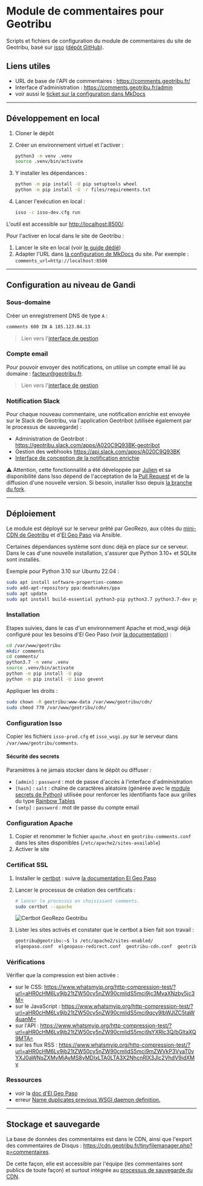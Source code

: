 # Module de commentaires pour Geotribu

Scripts et fichiers de configuration du module de commentaires du site de Geotribu, basé sur [isso](https://posativ.org/isso/) ([dépôt GitHub](https://github.com/posativ/isso)).

## Liens utiles

- URL de base de l'API de commentaires : <https://comments.geotribu.fr/>
- Interface d'administration : <https://comments.geotribu.fr/admin>
- voir aussi le [ticket sur la configuration dans MkDocs](https://github.com/squidfunk/mkdocs-material/issues/1466#issuecomment-810391442)

----

## Développement en local

1. Cloner le dépôt
2. Créer un environnement virtuel et l'activer :

    ```bash
    python3 -m venv .venv
    source .venv/bin/activate
    ```

3. Y installer les dépendances :

    ```bash
    python -m pip install -U pip setuptools wheel
    python -m pip install -U -r files/requirements.txt
    ```

4. Lancer l'exécution en local :

    ```bash
    isso -c isso-dev.cfg run
    ```

L'outil est accessible sur <http://localhost:8500/>.

Pour l'activer en local dans le site de Geotribu :

1. Lancer le site en local (voir [le guide dédié](https://geotribu.fr/contribuer/edit/local_edition_setup/))
2. Adapter l'URL dans [la configuration de MkDocs](https://github.com/geotribu/website/blob/master/mkdocs.yml#L111) du site. Par exemple : `comments_url=http://localhost:8500`

----

## Configuration au niveau de Gandi

### Sous-domaine

Créer un enregistrement DNS de type `A` :

```txt
comments 600 IN A 185.123.84.13
```

> Lien vers l'[interface de gestion](https://admin.gandi.net/domain/5e42db82-6b7c-11ea-8925-00163ea99cff/geotribu.fr/records)

### Compte email

Pour pouvoir envoyer des notifications, on utilise un compte email lié au domaine : <facteur@geotribu.fr>.

> Lien vers l'[interface de gestion](https://admin.gandi.net/domain/5e42db82-6b7c-11ea-8925-00163ea99cff/geotribu.fr/mail/mailboxes/5a52d348-6cbf-42f9-ab0f-7f9f21c9a8c0/edit)

### Notification Slack

Pour chaque nouveau commentaire, une notification enrichie est envoyée sur le Slack de Geotribu, via l'application Geotribot (utilisée également par le processus de sauvegarde) :

- Administration de Geotribot : <https://geotribu.slack.com/apps/A020C9Q93BK-geotribot>
- Gestion des webhooks <https://api.slack.com/apps/A020C9Q93BK>
- [Interface de conception de la notification enrichie](https://app.slack.com/block-kit-builder/TUKTSG55K#%7B%22blocks%22:%5B%7B%22type%22:%22header%22,%22text%22:%7B%22type%22:%22plain_text%22,%22text%22:%22:speech_balloon:%20Nouveau%20commentaire%22,%22emoji%22:true%7D%7D,%7B%22type%22:%22section%22,%22text%22:%7B%22type%22:%22mrkdwn%22,%22text%22:%22*Auteur(e)%20:*%20$AUTHOR_NAME%20$AUTHOR_EMAIL%20$AUTHOR_WEBSITE%22%7D%7D,%7B%22type%22:%22section%22,%22text%22:%7B%22type%22:%22mrkdwn%22,%22text%22:%22*IP%20:*%20$COMMENT_IP_ADDRESS%22%7D%7D,%7B%22type%22:%22section%22,%22text%22:%7B%22type%22:%22mrkdwn%22,%22text%22:%22*Commentaire%20:*%5Cn$COMMENT_TEXT%22%7D%7D,%7B%22type%22:%22divider%22%7D,%7B%22type%22:%22actions%22,%22elements%22:%5B%7B%22type%22:%22button%22,%22text%22:%7B%22type%22:%22plain_text%22,%22emoji%22:true,%22text%22:%22:eye-in-speech-bubble:%20Afficher%22%7D,%22url%22:%22https://geotribu.fr/rdp/2021/rdp_2021-05-07/#isso-58%22%7D,%7B%22type%22:%22button%22,%22text%22:%7B%22type%22:%22plain_text%22,%22emoji%22:true,%22text%22:%22:white_check_mark:%20Approuver%22%7D,%22style%22:%22primary%22,%22url%22:%22https://comments.geotribu.fr/id/XXXX/activate/%22%7D,%7B%22type%22:%22button%22,%22text%22:%7B%22type%22:%22plain_text%22,%22emoji%22:true,%22text%22:%22:wastebasket:%20Rejeter%22%7D,%22style%22:%22danger%22,%22url%22:%22https://comments.geotribu.fr/id/XXXX/delete/%22%7D%5D%7D%5D%7D)

:warning: Attention, cette fonctionnalité a été développée par [Julien](https://github.com/guts) et sa disponibilité dans Isso dépend de l'acceptation de la [Pull Request](https://github.com/posativ/isso/pull/724) et de la diffusion d'une nouvelle version. Si besoin, installer Isso depuis [la branche du fork](https://github.com/Guts/isso/tree/notify/webhook).

----

## Déploiement

Le module est déployé sur le serveur prêté par GeoRezo, aux côtés du [mini-CDN de Geotribu](https://github.com/geotribu/minimalist-cdn) et d'[El Geo Paso](https://github.com/Guts/elgeopaso) via Ansible.

Certaines dépendances système sont donc déjà en place sur ce serveur. Dans le cas d'une nouvelle installation, s'assurer que Python 3.10+ et SQLite sont installés.

Exemple pour Python 3.10 sur Ubuntu 22.04 :

```bash
sudo apt install software-properties-common
sudo add-apt-repository ppa:deadsnakes/ppa
sudo apt update
sudo apt install build-essential python3-pip python3.7 python3.7-dev python3.7-venv sqlite3
```

### Installation

Etapes suivies, dans le cas d'un environnement Apache et mod_wsgi déjà configuré pour les besoins d'El Geo Paso (voir [la documentation](https://elgeopaso.readthedocs.io/fr/latest/deployment/apache.html)) :

```bash
cd /var/www/geotribu
mkdir comments
cd comments/
python3.7 -m venv .venv
source .venv/bin/activate
python -m pip install -U pip
python -m pip install -U isso gevent
```

Appliquer les droits :

```bash
sudo chown -R geotribu:www-data /var/www/geotribu/cdn/
sudo chmod 770 /var/www/geotribu/cdn/
```

### Configuration Isso

Copier les fichiers `isso-prod.cfg` et `isso_wsgi.py` sur le serveur dans `/var/www/geotribu/comments`.

#### Sécurité des secrets

Paramètres à ne jamais stocker dans le dépôt ou diffuser :

- `[admin]` : `password` : mot de passe d'accès à l'interface d'administration
- `[hash]` : `salt` : chaîne de caractères aléatoire (générée avec le [module secrets de Python](https://docs.python.org/3/library/secrets.html)) utilisée pour renforcer les identifiants face aux grilles du type [Rainbow Tables](https://fr.wikipedia.org/wiki/Rainbow_table)
- `[smtp]` : `password` : mot de passe du compte email

### Configuration Apache

1. Copier et renommer le fichier `apache.vhost` en `geotribu-comments.conf` dans les sites disponibles (`/etc/apache2/sites-available`)
2. Activer le site

### Certificat SSL

1. Installer le [certbot](https://certbot.eff.org/instructions) : suivre [la documentation El Geo Paso](https://elgeopaso.readthedocs.io/fr/latest/deployment/apache.html#generer-le-certificat-ssl-avec-let-s-encrypt)
2. Lancer le processus de création des certificats :

    ```bash
    # lancer le processus en choisissant comments.
    sudo certbot --apache
    ```

    ![Certbot GeoRezo Geotribu](https://cdn.geotribu.fr/img/internal/comments/georezo_installed_sites_certbot.png "Sites identifiées par le certbot")

3. Lister les sites activés et constater que le certbot a bien fait son travail :

    ```bash
    geotribu@geotribu:~$ ls /etc/apache2/sites-enabled/
    elgeopaso.conf  elgeopaso-redirect.conf  geotribu-cdn.conf  geotribu-cdn-le-ssl.conf  geotribu-cdn-le-ssl.conf.save  geotribu-comments.conf  geotribu-comments-le-ssl.conf
    ```

### Vérifications

Vérifier que la compression est bien activée :

- sur le CSS: <https://www.whatsmyip.org/http-compression-test/?url=aHR0cHM6Ly9jb21tZW50cy5nZW90cmlidS5mci9jc3MvaXNzby5jc3M=>
- sur le JavaScript : <https://www.whatsmyip.org/http-compression-test/?url=aHR0cHM6Ly9jb21tZW50cy5nZW90cmlidS5mci9qcy9lbWJlZC5taW4uanM=>
- sur l'API : <https://www.whatsmyip.org/http-compression-test/?url=aHR0cHM6Ly9jb21tZW50cy5nZW90cmlidS5mci9sYXRlc3Q/bGltaXQ9MTA=>
- sur les flux RSS : <https://www.whatsmyip.org/http-compression-test/?url=aHR0cHM6Ly9jb21tZW50cy5nZW90cmlidS5mci9mZWVkP3VyaT0vYXJ0aWNsZXMvMjAyMS8yMDIxLTA0LTA3X2NhcnRlX3Jlc2VhdV9idXMv>

### Ressources

- voir la [doc d'El Geo Paso](https://elgeopaso.readthedocs.io/fr/latest/deployment/apache.html)
- erreur [Name duplicates previous WSGI daemon definition.](https://github.com/certbot/certbot/issues/4880)

----

## Stockage et sauvegarde

La base de données des commentaires est dans le CDN, ainsi que l'export des commentaires de Disqus : <https://cdn.geotribu.fr/tinyfilemanager.php?p=commentaires>.

De cette façon, elle est accessible par l'équipe (les commentaires sont publics de toute façon) et surtout intégrée au [processus de sauvegarde du CDN](https://github.com/geotribu/minimalist-cdn#script-de-sauvegarde).
